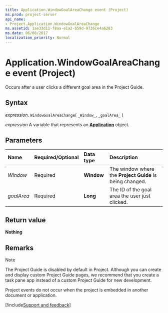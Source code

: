 ```yaml
---
title: Application.WindowGoalAreaChange event (Project)
ms.prod: project-server
api_name:
- Project.Application.WindowGoalAreaChange
ms.assetid: 1ae33d11-f8aa-e1a2-b59d-9736ce4a6283
ms.date: 06/08/2017
localization_priority: Normal
---
```



# Application.WindowGoalAreaChange event (Project)

Occurs after a user clicks a different goal area in the Project Guide.


## Syntax

_expression_. `WindowGoalAreaChange`( `_Window_`, `_goalArea_` )

_expression_ A variable that represents an **[Application](Project.Application.md)** object.


## Parameters



|Name|Required/Optional|Data type|Description|
|:-----|:-----|:-----|:-----|
| _Window_|Required|**Window**|The window where the  **Project Guide** is being changed.|
| _goalArea_|Required|**Long**|The ID of the goal area the user just clicked.|

## Return value

**Nothing**


## Remarks


> [!NOTE] 
> The Project Guide is disabled by default in Project. Although you can create and display custom Project Guide pages, we recommend that you create a task pane app instead of a custom Project Guide for new development.

Project events do not occur when the project is embedded in another document or application.

[!include[Support and feedback](~/includes/feedback-boilerplate.md)]